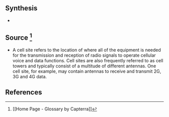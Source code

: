 ## Synthesis
- 
## Source [^1]
- A cell site refers to the location of where all of the equipment is needed for the transmission and reception of radio signals to operate cellular voice and data functions. Cell sites are also frequently referred to as cell towers and typically consist of a multitude of different antennas. One cell site, for example, may contain antennas to receive and transmit 2G, 3G and 4G data.
## References

[^1]: [[Home Page - Glossary by Capterra]]